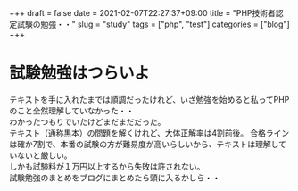 +++ 
draft = false
date = 2021-02-07T22:27:37+09:00
title = "PHP技術者認定試験の勉強・・"
slug = "study" 
tags = ["php", "test"]
categories = ["blog"]
+++

# 試験勉強はつらいよ  
テキストを手に入れたまでは順調だったけれど、いざ勉強を始めると私ってPHPのこと全然理解していなかった・・  
わかったつもりでいたけどまだまだだった。  
テキスト（通称黒本）の問題を解くけれど、大体正解率は4割前後。
合格ラインは確か7割で、本番の試験の方が難易度が高いらしいから、テキストは理解していないと厳しい。  
しかも試験料が１万円以上するから失敗は許されない。  
試験勉強のまとめをブログにまとめたら頭に入るかしら・・  


